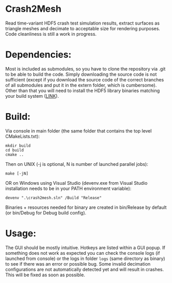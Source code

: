 # Crash2Mesh
Read time-variant HDF5 crash test simulation results, extract surfaces as triangle meshes and decimate to acceptable size for rendering purposes.
Code cleanliness is still a work in progress.

# Dependencies:
Most is included as submodules, so you have to clone the repository via .git to be able to build the code.
Simply downloading the source code is not sufficient (except if you download the source code of the correct
branches of all submodules and put it in the extern folder, which is cumbersome).
Other than that you will need to install the HDF5 library binaries matching your build system ([LINK](https://www.hdfgroup.org/downloads/hdf5/)).

# Build:
Via console in main folder (the same folder that contains the top level CMakeLists.txt):
```
mkdir build
cd build
cmake ..
```
Then on UNIX (-j is optional, N is number of launched parallel jobs):
```
make [-jN]
```
OR on Windows using Visual Studio (devenv.exe from Visual Studio installation needs to be in your PATH environment variable):
```
devenv ".\crash2mesh.sln" /Build "Release"
```

Binaries + resources needed for binary are created in bin/Release by default (or bin/Debug for Debug build config).

# Usage:
The GUI should be mostly intuitive.
Hotkeys are listed within a GUI popup.
If something does not work as expected you can check the console logs (if launched from console)
or the logs in folder `logs` (same directory as binary) to see if there was an error or possible bug.
Some invalid decimation configurations are not automatically detected yet and will result
in crashes. This will be fixed as soon as possible.
